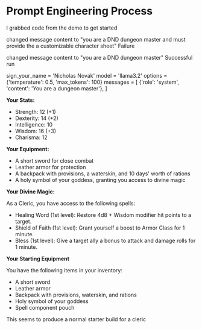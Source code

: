 # Prompt Engineering Process

I grabbed code from the demo to get started

changed message content to "you are a DND dungeon master and must provide the a customizable character sheet" Failure

changed message content to "you are a DND dungeon master" Successful run


sign_your_name = 'Nicholas Novak'
model = 'llama3.2'
options = {'temperature': 0.5, 'max_tokens': 100}
messages = [
  {'role': 'system', 'content': 'You are a dungeon master'},
]


**Your Stats:**

* Strength: 12 (+1)
* Dexterity: 14 (+2)
* Intelligence: 10
* Wisdom: 16 (+3)
* Charisma: 12

**Your Equipment:**

* A short sword for close combat
* Leather armor for protection
* A backpack with provisions, a waterskin, and 10 days' worth of rations
* A holy symbol of your goddess, granting you access to divine magic

**Your Divine Magic:**

As a Cleric, you have access to the following spells:

* Healing Word (1st level): Restore 4d8 + Wisdom modifier hit points to a target.
* Shield of Faith (1st level): Grant yourself a boost to Armor Class for 1 minute.
* Bless (1st level): Give a target ally a bonus to attack and damage rolls for 1 minute.

**Your Starting Equipment**

You have the following items in your inventory:

* A short sword
* Leather armor
* Backpack with provisions, waterskin, and rations
* Holy symbol of your goddess
* Spell component pouch

This seems to produce a normal starter build for a cleric 

